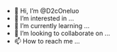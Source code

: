 - 👋 Hi, I’m @D2cOneluo
- 👀 I’m interested in ...
- 🌱 I’m currently learning ...
- 💞️ I’m looking to collaborate on ...
- 📫 How to reach me ...

<!---
D2cOneluo/D2cOneluo is a ✨ special ✨ repository because its `README.md` (this file) appears on your GitHub profile.
You can click the Preview link to take a look at your changes.
--->
